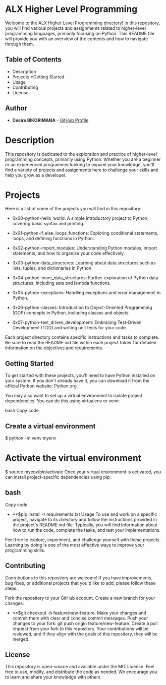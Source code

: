 # ALX Higher Level Programming
Welcome to the ALX Higher Level Programming directory! In this repository, you will find various projects and assignments related to higher-level programming languages, primarily focusing on Python. This README file will provide you with an overview of the contents and how to navigate through them.

## Table of Contents
* Description
* Projects
*Getting Started
* Usage
* Contributing
* License

## Author

- **Desire BIKORIMANA** - [GitHub Profile](https://github.com/Desire-2)

# Description
This repository is dedicated to the exploration and practice of higher-level programming concepts, primarily using Python. Whether you are a beginner or an experienced programmer looking to expand your knowledge, you'll find a variety of projects and assignments here to challenge your skills and help you grow as a developer.

# Projects
Here is a list of some of the projects you will find in this repository:

* 0x00-python-hello_world: A simple introductory project to Python, covering basic syntax and printing.

* 0x01-python-if_else_loops_functions: Exploring conditional statements, loops, and defining functions in Python.

* 0x02-python-import_modules: Understanding Python modules, import statements, and how to organize your code effectively.

* 0x03-python-data_structures: Learning about data structures such as lists, tuples, and dictionaries in Python.

* 0x04-python-more_data_structures: Further exploration of Python data structures, including sets and lambda functions.

* 0x05-python-exceptions: Handling exceptions and error management in Python.

* 0x06-python-classes: Introduction to Object-Oriented Programming (OOP) concepts in Python, including classes and objects.

* 0x07-python-test_driven_development: Embracing Test-Driven Development (TDD) and writing unit tests for your code.

Each project directory contains specific instructions and tasks to complete. Be sure to read the README.md file within each project folder for detailed information on the objectives and requirements.

## Getting Started
To get started with these projects, you'll need to have Python installed on your system. If you don't already have it, you can download it from the official Python website: Python.org.

You may also want to set up a virtual environment to isolate project dependencies. You can do this using virtualenv or venv:

bash
Copy code
## Create a virtual environment
$ python -m venv myenv

# Activate the virtual environment
$ source myenv/bin/activate
Once your virtual environment is activated, you can install project-specific dependencies using pip:

## bash
Copy code
- **$pip install -r requirements.txt
Usage
To use and work on a specific project, navigate to its directory and follow the instructions provided in the project's README.md file. Typically, you will find information about how to run the code, complete the tasks, and test your implementations.

Feel free to explore, experiment, and challenge yourself with these projects. Learning by doing is one of the most effective ways to improve your programming skills.

## Contributing
Contributions to this repository are welcome! If you have improvements, bug fixes, or additional projects that you'd like to add, please follow these steps:

Fork the repository to your GitHub account.
Create a new branch for your changes: 
- **$git checkout -b feature/new-feature.
Make your changes and commit them with clear and concise commit messages.
Push your changes to your fork: git push origin feature/new-feature.
Create a pull request from your fork to this repository.
Your contributions will be reviewed, and if they align with the goals of this repository, they will be merged.

## License
This repository is open-source and available under the MIT License. Feel free to use, modify, and distribute the code as needed. We encourage you to learn and share your knowledge with others.





